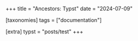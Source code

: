 +++
title = "Ancestors: Typst"
date = "2024-07-09"

[taxonomies]
tags = ["documentation"]

[extra]
typst = "posts/test"
+++
